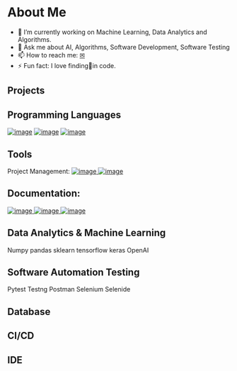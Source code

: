 # About Me

- 🌱 I’m currently working on Machine Learning, Data Analytics and Algorithms.
- 💬 Ask me about AI, Algorithms, Software Development, Software Testing
- 📫 How to reach me: [✉](francis.sunny.25@gmail.com)
- ⚡ Fun fact: I love finding🐞in code.

## Projects

## Programming Languages
[![image](https://user-images.githubusercontent.com/35664378/216773735-5d278f07-3389-4344-af3f-f04336d83ba9.png)](https://www.python.org/)
[![image](https://user-images.githubusercontent.com/35664378/216773848-f91f23de-cdfc-4c6c-942b-8f760c85cb24.png)](https://www.java.com/en/)
[![image](https://user-images.githubusercontent.com/35664378/216773963-6098b3b9-2171-4fb7-b13e-820e92e5c722.png)](https://www.r-project.org/)

## Tools
Project Management: 
[![image](https://user-images.githubusercontent.com/35664378/216774892-378cf645-6391-4e37-b499-b4aa359b667b.png)
](https://www.atlassian.com/software/jira)
[![image](https://user-images.githubusercontent.com/35664378/216774969-28ed7edd-ea94-43c8-bdb3-81153ae8aa72.png)](https://www.google.co.uk/sheets/about/)

## Documentation:
[![image](https://user-images.githubusercontent.com/35664378/216775387-c299640e-c991-4679-9f47-568579f63f2e.png)
](https://www.atlassian.com/software/confluence)
[![image](https://user-images.githubusercontent.com/35664378/216775471-b8d65e90-7feb-4632-bbb7-977a853ef594.png)
](https://www.microsoft.com/en-gb/microsoft-365?rtc=1)
[![image](https://user-images.githubusercontent.com/35664378/216775074-84cadd3a-9fc7-4bbd-bf53-2052f32305c5.png)](https://www.google.co.uk/docs/about/)

## Data Analytics & Machine Learning
Numpy
pandas
sklearn
tensorflow
keras
OpenAI

## Software Automation Testing
Pytest
Testng
Postman
Selenium
Selenide

## Database

## CI/CD

## IDE


<!--
**pranchi/pranchi** is a ✨ _special_ ✨ repository because its `README.md` (this file) appears on your GitHub profile.

Here are some ideas to get you started:

- 🔭 I’m currently working on ...
- 🌱 I’m currently learning ...
- 👯 I’m looking to collaborate on ...
- 🤔 I’m looking for help with ...
- 💬 Ask me about ...
- 📫 How to reach me: ...
- 😄 Pronouns: ...
- ⚡ Fun fact: ...
-->
